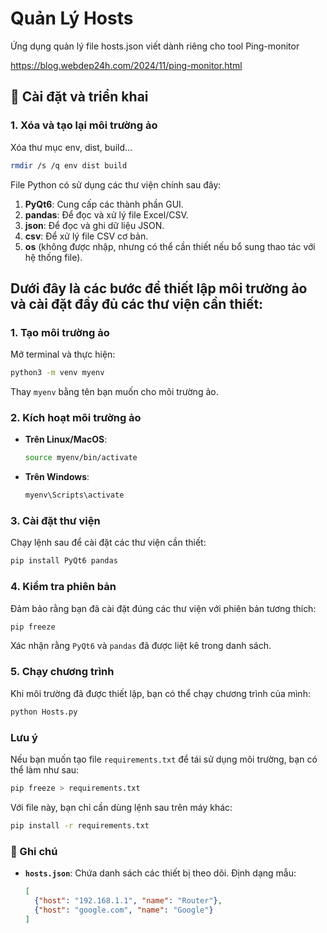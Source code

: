 # Quản Lý Hosts

Ứng dụng quản lý file hosts.json viết dành riêng cho tool Ping-monitor

https://blog.webdep24h.com/2024/11/ping-monitor.html

## 📂 Cài đặt và triển khai

### 1. Xóa và tạo lại môi trường ảo
Xóa thư mục env, dist, build...
```bash
rmdir /s /q env dist build
```
File Python có sử dụng các thư viện chính sau đây:

1. **PyQt6**: Cung cấp các thành phần GUI.
2. **pandas**: Để đọc và xử lý file Excel/CSV.
3. **json**: Để đọc và ghi dữ liệu JSON.
4. **csv**: Để xử lý file CSV cơ bản.
5. **os** (không được nhập, nhưng có thể cần thiết nếu bổ sung thao tác với hệ thống file).

## Dưới đây là các bước để thiết lập môi trường ảo và cài đặt đầy đủ các thư viện cần thiết:

### 1. Tạo môi trường ảo
Mở terminal và thực hiện:
```bash
python3 -m venv myenv
```
Thay `myenv` bằng tên bạn muốn cho môi trường ảo.

### 2. Kích hoạt môi trường ảo
- **Trên Linux/MacOS**:
  ```bash
  source myenv/bin/activate
  ```
- **Trên Windows**:
  ```cmd
  myenv\Scripts\activate
  ```

### 3. Cài đặt thư viện
Chạy lệnh sau để cài đặt các thư viện cần thiết:
```bash
pip install PyQt6 pandas
```

### 4. Kiểm tra phiên bản
Đảm bảo rằng bạn đã cài đặt đúng các thư viện với phiên bản tương thích:
```bash
pip freeze
```
Xác nhận rằng `PyQt6` và `pandas` đã được liệt kê trong danh sách.

### 5. Chạy chương trình
Khi môi trường đã được thiết lập, bạn có thể chạy chương trình của mình:
```bash
python Hosts.py
```

### Lưu ý
Nếu bạn muốn tạo file `requirements.txt` để tái sử dụng môi trường, bạn có thể làm như sau:
```bash
pip freeze > requirements.txt
```
Với file này, bạn chỉ cần dùng lệnh sau trên máy khác:
```bash
pip install -r requirements.txt
```
### 📌 Ghi chú


- **`hosts.json`**: Chứa danh sách các thiết bị theo dõi. Định dạng mẫu:
  ```json
  [
    {"host": "192.168.1.1", "name": "Router"},
    {"host": "google.com", "name": "Google"}
  ]


